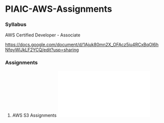 # PIAIC-AWS-Assignments



### Syllabus

AWS Certified Developer - Associate

https://docs.google.com/document/d/1Ajuk80mn2X_OFAcz5iu4RCxBqOl6hNfqyWlJkLF2YCQ/edit?usp=sharing



### Assignments

1. AWS S3 Assignments
![AWS S3](/AWS-S3/README.md)
    
